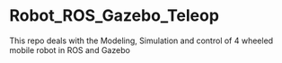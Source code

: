 # Robot_ROS_Gazebo_Teleop

This repo deals with the Modeling, Simulation and control of 4 wheeled mobile robot in ROS and Gazebo
